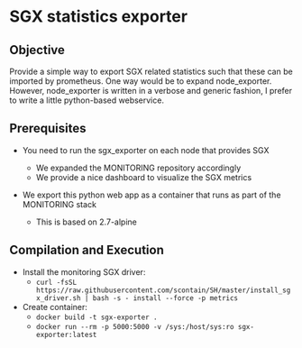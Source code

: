 # SGX statistics exporter

## Objective

Provide a simple way to export SGX related statistics such that these can be imported by prometheus.
One way would be to expand node_exporter. However, node_exporter is written in a verbose and generic fashion,
I prefer to write a little python-based webservice.

## Prerequisites

* You need to run the sgx_exporter on each node that provides SGX
  * We expanded the MONITORING repository accordingly
  * We provide a nice dashboard to visualize the SGX metrics

* We export this python web app as a container that runs as part of the MONITORING stack
  * This is based on 2.7-alpine


## Compilation and Execution

* Install the monitoring SGX driver:
  * `curl -fsSL https://raw.githubusercontent.com/scontain/SH/master/install_sgx_driver.sh | bash -s - install --force -p metrics `
* Create container:
  * `docker build -t sgx-exporter .`
  * `docker run --rm -p 5000:5000 -v /sys:/host/sys:ro sgx-exporter:latest`